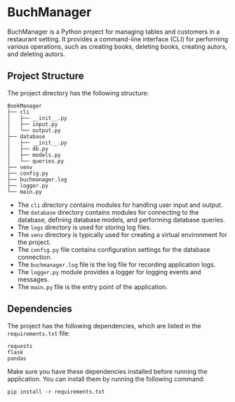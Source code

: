# BuchManager
BuchManager is a Python project for managing tables and customers in a restaurant setting. It provides a command-line interface (CLI) for performing various operations, such as creating books, deleting books, creating autors, and deleting autors.

## Project Structure

The project directory has the following structure:

```
BookManager
├── cli
│   ├── __init__.py
│   ├── input.py
│   └── output.py
├── database
│   ├── __init__.py
│   ├── db.py
│   ├── models.py
│   └── queries.py  
├── venv
├── config.py
├── buchmanager.log
├── logger.py
└── main.py
```

- The `cli` directory contains modules for handling user input and output.
- The `database` directory contains modules for connecting to the database, defining database models, and performing database queries.
- The `logs` directory is used for storing log files.
- The `venv` directory is typically used for creating a virtual environment for the project.
- The `config.py` file contains configuration settings for the database connection.
- The `buchmanager.log` file is the log file for recording application logs.
- The `logger.py` module provides a logger for logging events and messages.
- The `main.py` file is the entry point of the application.

## Dependencies

The project has the following dependencies, which are listed in the `requirements.txt` file:

```
requests
flask
pandas
```

Make sure you have these dependencies installed before running the application. You can install them by running the following command:

```
pip install -r requirements.txt
```